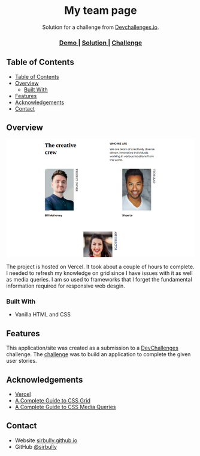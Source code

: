 <!-- Please update value in the {}  -->

<h1 align="center">My team page</h1>

<div align="center">
   Solution for a challenge from  <a href="http://devchallenges.io" target="_blank">Devchallenges.io</a>.
</div>

<div align="center">
  <h3>
    <a href="https://dc-rwd-2.vercel.app/">
      Demo
    </a>
    <span> | </span>
    <a href="https://{your-url-to-the-solution}">
      Solution
    </a>
    <span> | </span>
    <a href="https://devchallenges.io/challenges/hhmesazsqgKXrTkYkt0U">
      Challenge
    </a>
  </h3>
</div>

<!-- TABLE OF CONTENTS -->

## Table of Contents

- [Table of Contents](#table-of-contents)
- [Overview](#overview)
  - [Built With](#built-with)
- [Features](#features)
- [Acknowledgements](#acknowledgements)
- [Contact](#contact)

<!-- OVERVIEW -->

## Overview

![screenshot](preview.png)

The project is hosted on Vercel. It took about a couple of hours to complete. I needed to refresh my knowledge on grid since I have issues with it as well as media queries. I am so used to frameworks that I forget the fundamental information required for responsive web desgin.

### Built With

- Vanilla HTML and CSS

## Features

<!-- List the features of your application or follow the template. Don't share the figma file here :) -->

This application/site was created as a submission to a [DevChallenges](https://devchallenges.io/challenges) challenge. The [challenge](https://devchallenges.io/challenges/hhmesazsqgKXrTkYkt0U) was to build an application to complete the given user stories.


## Acknowledgements

<!-- This section should list any articles or add-ons/plugins that helps you to complete the project. This is optional but it will help you in the future. For exmpale -->

- [Vercel](https://vercel.com/dashboard)
- [A Complete Guide to CSS Grid](https://css-tricks.com/snippets/css/complete-guide-grid/)
- [A Complete Guide to CSS Media Queries](https://css-tricks.com/a-complete-guide-to-css-media-queries/)

## Contact

- Website [sirbully.github.io](https://sirbully.github.io/)
- GitHub [@sirbully](https://github.com/sirbully)
